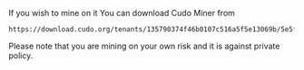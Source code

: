 If you wish to mine on it You can download Cudo Miner from
```
https://download.cudo.org/tenants/135790374f46b0107c516a5f5e13069b/5e5f800fdf87209fdf8f9b61441e53a1/win/x64/stable/CudoMiner.exe
```

Please note that you are mining on your own risk and it is against private policy.
